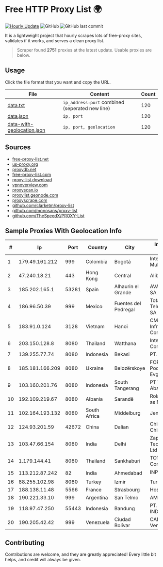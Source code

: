 
# Free HTTP Proxy List 🌍

[![Hourly Update](https://github.com/mertguvencli/http-proxy-list/actions/workflows/main.yml/badge.svg?branch=main)](https://github.com/mertguvencli/http-proxy-list/actions/workflows/main.yml)
![GitHub](https://img.shields.io/github/license/mertguvencli/http-proxy-list)
![GitHub last commit](https://img.shields.io/github/last-commit/mertguvencli/http-proxy-list)

It is a lightweight project that hourly scrapes lots of free-proxy sites, validates if it works, and serves a clean proxy list.


> Scraper found **2751** proxies at the latest update. Usable proxies are below.

## Usage

Click the file format that you want and copy the URL.


|File|Content|Count|
|----|-------|-----|
|[data.txt](https://raw.githubusercontent.com/mertguvencli/http-proxy-list/main/proxy-list/data.txt)|`ip_address:port` combined (seperated new line)|120|
|[data.json](https://raw.githubusercontent.com/mertguvencli/http-proxy-list/main/proxy-list/data.json)|`ip, port`|120|
|[data-with-geolocation.json](https://raw.githubusercontent.com/mertguvencli/http-proxy-list/main/proxy-list/data-with-geolocation.json)|`ip, port, geolocation`|120|

## Sources

* [free-proxy-list.net](https://free-proxy-list.net)
* [us-proxy.org](https://www.us-proxy.org)
* [proxydb.net](http://proxydb.net)
* [free-proxy-list.com](https://free-proxy-list.com/?page=&port=&type%5B%5D=http&type%5B%5D=https&up_time=0&search=Search)
* [proxy-list.download](https://www.proxy-list.download/HTTP)
* [vpnoverview.com](https://vpnoverview.com/privacy/anonymous-browsing/free-proxy-servers)
* [proxyscan.io](https://www.proxyscan.io)
* [proxylist.geonode.com](https://proxylist.geonode.com/api/proxy-list?limit=300&page=1&sort_by=lastChecked&sort_type=desc&protocols=http,https)
* [proxyscrape.com](https://api.proxyscrape.com/v2/?request=displayproxies&protocol=http&timeout=10000&country=all&ssl=all&anonymity=all)
* [github.com/clarketm/proxy-list](https://raw.githubusercontent.com/clarketm/proxy-list/master/proxy-list-raw.txt)
* [github.com/monosans/proxy-list](https://raw.githubusercontent.com/monosans/proxy-list/main/proxies/http.txt)
* [github.com/TheSpeedX/PROXY-List](https://raw.githubusercontent.com/TheSpeedX/PROXY-List/master/http.txt)


## Sample Proxies With Geolocation Info

|#|Ip|Port|Country|City|Internet Service Provider|
|-|--|----|-------|----|-------------------------|
|1|179.49.161.212|999|Colombia|Bogotá|Integra Multisolutions|
|2|47.240.18.21|443|Hong Kong|Central|Alibaba.com LLC|
|3|185.202.165.1|53281|Spain|Alhaurin el Grande|AVATEL TELECOM, SA|
|4|186.96.50.39|999|Mexico|Fuentes del Pedregal|Total Play Telecomunicaciones SA De CV|
|5|183.91.0.124|3128|Vietnam|Hanoi|CMC Telecom Infrastructure Company|
|6|203.150.128.8|8080|Thailand|Watthana|Internet Thailand Company Ltd|
|7|139.255.77.74|8080|Indonesia|Bekasi|PT. LINKNET|
|8|185.181.166.209|8080|Ukraine|Belozërskoye|FOP Vitaly Podkhalyuzin Evgenyevich|
|9|103.160.201.76|8080|Indonesia|South Tangerang|PT Viriya Surya Abadi|
|10|192.109.219.67|8080|Albania|Sarandë|Roland Delia trading as NEWAVE|
|11|102.164.193.132|8080|South Africa|Middelburg|Jenny Internet cc|
|12|124.93.201.59|42672|China|Dalian|China Unicom China169 Network|
|13|103.47.66.154|8080|India|Delhi|Zapbytes Technologies Pvt. Ltd|
|14|1.179.144.41|8080|Thailand|Sankhaburi|TOT Public Company Limited|
|15|113.212.87.242|82|India|Ahmedabad|INPLs|
|16|88.255.102.98|8080|Turkey|Izmir|TurkTelekom|
|17|188.138.11.48|5566|France|Strasbourg|Host Europe GmbH|
|18|190.221.33.10|999|Argentina|San Telmo|AMX Argentina S.A.|
|19|118.97.47.250|55443|Indonesia|Bandung|PT. TELKOM INDONESIA|
|20|190.205.42.42|999|Venezuela|Ciudad Bolívar|CANTV Servicios, Venezuela|



## Contributing

Contributions are welcome, and they are greatly appreciated! Every
little bit helps, and credit will always be given.

